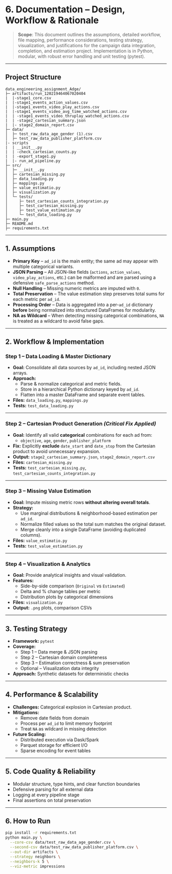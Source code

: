 # 6. Documentation – Design, Workflow & Rationale

> **Scope**: This document outlines the assumptions, detailed workflow, file mapping, performance considerations, testing strategy, visualization, and justifications for the campaign data integration, completion, and estimation project. Implementation is in Python, modular, with robust error handling and unit testing (pytest).

---

## Project Structure

```
data_engineering_assignment_Adge/
├─ artifacts/run_120219464067020404
|  |-stage1_core.csv
|  |-stage1_events_action_values.csv
|  |-stage1_events_video_play_actions.csv
|  |-stage1_events_video_avg_time_watched_actions.csv
|  | -stage1_events_video_thruplay_watched_actions.csv
|  | -stage2_cartesian_summary.json
|  |- stage2_domain_report.csv
├─ data/
│  ├─ test_raw_data_age_gender (1).csv
│  ├─ test_raw_data_publisher_platform.csv
|- scripts
|  | __init__.py
|  | -check_cartesian_counts.py
|  | -export_stage1.py
|  |- run_ad_pipeline.py
├─ src/
│  ├─ __init__.py
│  ├─ cartesian_missing.py
│  ├─ data_loading.py
│  ├─ mappings.py
│  ├─ value_estimatio.py   
│  ├─ visualization.py
│  └─ tests/
│     ├─ test_cartesian_counts_integration.py
│     ├─ test_cartesian_missing.py
│     ├─ test_value_estimation.py   
│     └─ test_data_loading.py
├─ main.py
├─ README.md
├─ requirements.txt
```
---

## 1. Assumptions

- **Primary Key** – `ad_id` is the main entity; the same ad may appear with multiple categorical variants.  
- **JSON Parsing** – All JSON-like fields (`actions`, `action_values`, `video_play_actions`, etc.) can be malformed and are parsed using a defensive `safe_parse_actions` method.  
- **Null Handling** – Missing numeric metrics are imputed with `0`.  
- **Total Preservation** – The value estimation step preserves total sums for each metric per `ad_id`.  
- **Processing Order** – Data is aggregated into a per-`ad_id` dictionary **before** being normalized into structured DataFrames for modularity.  
- **NA as Wildcard** – When detecting missing categorical combinations, `NA` is treated as a wildcard to avoid false gaps.

---

## 2. Workflow & Implementation

### **Step 1 – Data Loading & Master Dictionary**
- **Goal:** Consolidate all data sources by `ad_id`, including nested JSON arrays.  
- **Approach:**  
  - Parse & normalize categorical and metric fields.  
  - Store in a hierarchical Python dictionary keyed by `ad_id`.  
  - Flatten into a master DataFrame and separate event tables.  
- **Files:** `data_loading.py`, `mappings.py`  
- **Tests:** `test_data_loading.py`

---

### **Step 2 – Cartesian Product Generation** *(Critical Fix Applied)*
- **Goal:** Identify all valid **categorical** combinations for each ad from:
  - `objective`, `age`, `gender`, `publisher_platform`
- **Fix:** Explicitly **exclude** `date_start` and `date_stop` from the Cartesian product to avoid unnecessary expansion.  
- **Output:** `stage2_cartesian_summary.json`, `stage2_domain_report.csv`  
- **Files:** `cartesian_missing.py`  
- **Tests:** `test_cartesian_missing.py`, `test_cartesian_counts_integration.py`

---

### **Step 3 – Missing Value Estimation**
- **Goal:** Impute missing metric rows **without altering overall totals**.  
- **Strategy:**  
  - Use marginal distributions & neighborhood-based estimation per `ad_id`.  
  - Normalize filled values so the total sum matches the original dataset.  
  - Merge cleanly into a single DataFrame (avoiding duplicated columns).  
- **Files:** `value_estimatio.py`  
- **Tests:** `test_value_estimation.py`

---

### **Step 4 – Visualization & Analytics**
- **Goal:** Provide analytical insights and visual validation.  
- **Features:**  
  - Side-by-side comparison (`Original` vs `Estimated`)  
  - Delta and % change tables per metric  
  - Distribution plots by categorical dimensions  
- **Files:** `visualization.py`  
- **Output:** `.png` plots, comparison CSVs

---

## 3. Testing Strategy

- **Framework:** `pytest`
- **Coverage:**  
  - Step 1 – Data merge & JSON parsing  
  - Step 2 – Cartesian domain completeness  
  - Step 3 – Estimation correctness & sum preservation  
  - Optional – Visualization data integrity  
- **Approach:** Synthetic datasets for deterministic checks

---

## 4. Performance & Scalability

- **Challenges:** Categorical explosion in Cartesian product.  
- **Mitigations:**  
  - Remove date fields from domain  
  - Process per `ad_id` to limit memory footprint  
  - Treat `NA` as wildcard in missing detection  
- **Future Scaling:**  
  - Distributed execution via Dask/Spark  
  - Parquet storage for efficient I/O  
  - Sparse encoding for event tables

---

## 5. Code Quality & Reliability

- Modular structure, type hints, and clear function boundaries  
- Defensive parsing for all external data  
- Logging at every pipeline stage  
- Final assertions on total preservation

---

## 6. How to Run

```bash
pip install -r requirements.txt
python main.py \
  --core-csv data/test_raw_data_age_gender.csv \
  --second-csv data/test_raw_data_publisher_platform.csv \
  --out-dir artifacts \
  --strategy neighbors \
  --neighbors-k 5 \
  --viz-metric impressions